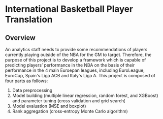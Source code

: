 # International Basketball Player Translation

## Overview
An analytics staff needs to provide some recommendations of players currently playing outside of the NBA for the GM to target. Therefore, the purpose of this project is to develop a framework which is capable of predicting players’ performance in the NBA on the basis of their performance in the 4 main Euroepan leagues, including EuroLeague, EuroCup, Spain's Liga ACB and Italy's Liga A. This project is composed of four parts as follows:
1. Data preprocessing
2. Model building (multiple linear regression, random forest, and XGBoost) and parameter tuning (cross validation and grid search)
3. Model evaluation (MSE and boxplot)
4. Rank aggregation (cross-entropy Monte Carlo algorithm)

